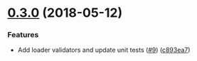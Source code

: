 <a name="0.3.0"></a>
# [0.3.0](https://github.com/zephraph/vue-graphql-loader/compare/v0.2.0...v0.3.0) (2018-05-12)


### Features

* Add loader validators and update unit tests ([#9](https://github.com/zephraph/vue-graphql-loader/issues/9)) ([c893ea7](https://github.com/zephraph/vue-graphql-loader/commit/c893ea7))

